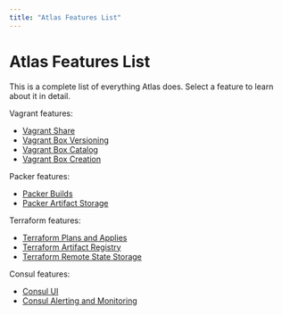 ```yaml
---
title: "Atlas Features List"
---
```

# Atlas Features List

This is a complete list of everything Atlas does. Select a feature
to learn about it in detail.

Vagrant features:

- [Vagrant Share](/help/vagrant/shares)
- [Vagrant Box Versioning](/help/vagrant/boxes/lifecycle)
- [Vagrant Box Catalog](/help/vagrant/boxes/catalog)
- [Vagrant Box Creation](/help/vagrant/boxes/create)

Packer features:

- [Packer Builds]()
- [Packer Artifact Storage]()

Terraform features:

- [Terraform Plans and Applies]()
- [Terraform Artifact Registry]()
- [Terraform Remote State Storage]()

Consul features:

- [Consul UI]()
- [Consul Alerting and Monitoring]()

